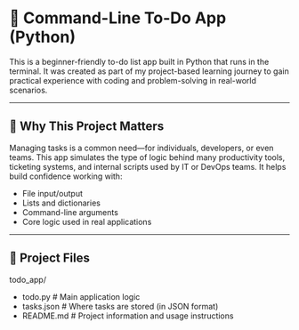 # 📝 Command-Line To-Do App (Python)

This is a beginner-friendly to-do list app built in Python that runs in the terminal. It was created as part of my project-based learning journey to gain practical experience with coding and problem-solving in real-world scenarios.

---

## 🧠 Why This Project Matters

Managing tasks is a common need—for individuals, developers, or even teams. This app simulates the type of logic behind many productivity tools, ticketing systems, and internal scripts used by IT or DevOps teams. It helps build confidence working with:
- File input/output
- Lists and dictionaries
- Command-line arguments
- Core logic used in real applications

---

## 📁 Project Files
todo_app/
- todo.py # Main application logic
- tasks.json # Where tasks are stored (in JSON format)
- README.md # Project information and usage instructions
